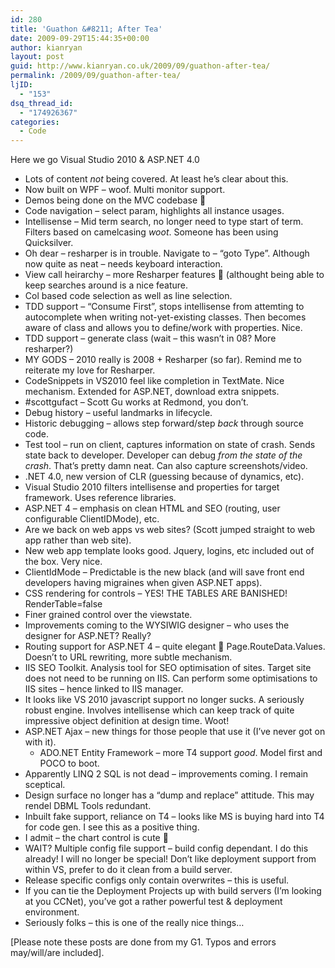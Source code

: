 ```yaml
---
id: 280
title: 'Guathon &#8211; After Tea'
date: 2009-09-29T15:44:35+00:00
author: kianryan
layout: post
guid: http://www.kianryan.co.uk/2009/09/guathon-after-tea/
permalink: /2009/09/guathon-after-tea/
ljID:
  - "153"
dsq_thread_id:
  - "174926367"
categories:
  - Code
---
```

Here we go Visual Studio 2010 & ASP.NET 4.0

  * Lots of content _not_ being covered. At least he&#8217;s clear about this.
  * Now built on WPF &#8211; woof. Multi monitor support.
  * Demos being done on the MVC codebase 🙂
  * Code navigation &#8211; select param, highlights all instance usages. 
  * Intellisense &#8211; Mid term search, no longer need to type start of term. Filters based on camelcasing _woot_. Someone has been using Quicksilver.
  * Oh dear &#8211; resharper is in trouble. Navigate to &#8211; &#8220;goto Type&#8221;. Although now quite as neat &#8211; needs keyboard interaction.
  * View call heirarchy &#8211; more Resharper features 🙂 (althought being able to keep searches around is a nice feature.
  * Col based code selection as well as line selection.
  * TDD support &#8211; &#8220;Consume First&#8221;, stops intellisense from attemting to autocomplete when writing not-yet-existing classes. Then becomes aware of class and allows you to define/work with properties. Nice.
  * TDD support &#8211; generate class (wait &#8211; this wasn&#8217;t in 08? More resharper?)
  * MY GODS &#8211; 2010 really is 2008 + Resharper (so far). Remind me to reiterate my love for Resharper.
  * CodeSnippets in VS2010 feel like completion in TextMate. Nice mechanism. Extended for ASP.NET, download extra snippets.
  * #scottgufact &#8211; Scott Gu works at Redmond, you don&#8217;t.
  * Debug history &#8211; useful landmarks in lifecycle. 
  * Historic debugging &#8211; allows step forward/step _back_ through source code.
  * Test tool &#8211; run on client, captures information on state of crash. Sends state back to developer. Developer can debug _from the state of the crash_. That&#8217;s pretty damn neat. Can also capture screenshots/video.
  * .NET 4.0, new version of CLR (guessing because of dynamics, etc).
  * Visual Studio 2010 filters intellisense and properties for target framework. Uses reference libraries.
  * ASP.NET 4 &#8211; emphasis on clean HTML and SEO (routing, user configurable ClientIDMode), etc.
  * Are we back on web apps vs web sites? (Scott jumped straight to web app rather than web site).
  * New web app template looks good. Jquery, logins, etc included out of the box. Very nice.
  * ClientIdMode &#8211; Predictable is the new black (and will save front end developers having migraines when given ASP.NET apps).
  * CSS rendering for controls &#8211; YES! THE TABLES ARE BANISHED! RenderTable=false
  * Finer grained control over the viewstate.
  * Improvements coming to the WYSIWIG designer &#8211; who uses the designer for ASP.NET? Really?
  * Routing support for ASP.NET 4 &#8211; quite elegant 🙂 Page.RouteData.Values. Doesn&#8217;t to URL rewriting, more subtle mechanism.
  * IIS SEO Toolkit. Analysis tool for SEO optimisation of sites. Target site does not need to be running on IIS. Can perform some optimisations to IIS sites &#8211; hence linked to IIS manager.
  * It looks like VS 2010 javascript support no longer sucks. A seriously robust engine. Involves intellisense which can keep track of quite impressive object definition at design time. Woot!
  * ASP.NET Ajax &#8211; new things for those people that use it (I&#8217;ve never got on with it). 
      * ADO.NET Entity Framework &#8211; more T4 support _good_. Model first and POCO to boot.
  * Apparently LINQ 2 SQL is not dead &#8211; improvements coming. I remain sceptical.
  * Design surface no longer has a &#8220;dump and replace&#8221; attitude. This may rendel DBML Tools redundant.
  * Inbuilt fake support, reliance on T4 &#8211; looks like MS is buying hard into T4 for code gen. I see this as a positive thing.
  * I admit &#8211; the chart control is cute 🙂
  * WAIT? Multiple config file support &#8211; build config dependant. I do this already! I will no longer be special! Don&#8217;t like deployment support from within VS, prefer to do it clean from a build server.
  * Release specific configs only contain overwrites &#8211; this is useful.
  * If you can tie the Deployment Projects up with build servers (I&#8217;m looking at you CCNet), you&#8217;ve got a rather powerful test & deployment environment.
  * Seriously folks &#8211; this is one of the really nice things&#8230;

[Please note these posts are done from my G1. Typos and errors may/will/are included].

<div align="left">
</div>